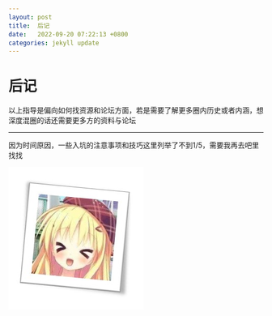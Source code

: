 ```yaml
---
layout: post
title:  后记
date:   2022-09-20 07:22:13 +0800
categories: jekyll update
---
```

# 后记
以上指导是偏向如何找资源和论坛方面，若是需要了解更多圈内历史或者内涵，想深度混圈的话还需要更多方的资料与论坛

---
因为时间原因，一些入坑的注意事项和技巧这里列举了不到1/5，需要我再去吧里找找

![16186](https://raw.githubusercontent.com/LHBNOACG/lhbnoacg.github.io/main/pictures/%E5%9B%BE%E7%89%872.jpg)
